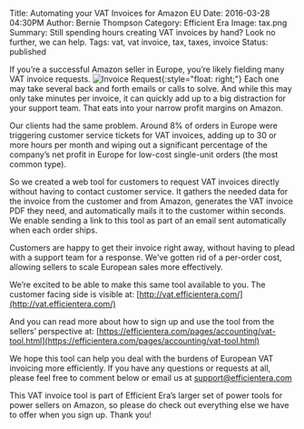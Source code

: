 Title: Automating your VAT Invoices for Amazon EU
Date: 2016-03-28 04:30PM
Author: Bernie Thompson
Category: Efficient Era
Image: tax.png
Summary: Still spending hours creating VAT invoices by hand? Look no further, we can help.
Tags: vat, vat invoice, tax, taxes, invoice
Status: published

If you’re a successful Amazon seller in Europe, you’re likely fielding many VAT invoice requests.
![Invoice Request](/images/blog/2016/03/invoice-request.png){:style="float: right;"}
Each one may take several back and forth emails or calls to solve.  And while this may only take minutes per invoice,  it can quickly add up to a big distraction for your support team. That eats into your narrow profit margins on Amazon.

Our clients had the same problem. Around 8% of orders in Europe were triggering customer service tickets for VAT invoices, adding up to 30 or more hours per month and wiping out a significant percentage of the company’s net profit in Europe for low-cost single-unit orders (the most common type).

So we created a web tool for customers to request VAT invoices directly without having to contact customer service. It gathers the needed data for the invoice from the customer and from Amazon, generates the VAT invoice PDF they need, and automatically mails it to the customer within seconds. We enable sending a link to this tool as part of an email sent automatically when each order ships.

Customers are happy to get their invoice right away, without having to plead with a support team for a response.  We’ve gotten rid of a per-order cost,  allowing sellers to scale European sales more effectively.

We’re excited to be able to make this same tool available to you.  The customer facing side is visible at:
[http://vat.efficientera.com/](http://vat.efficientera.com/)

And you can read more about how to sign up and use the tool from the sellers’ perspective at:
[https://efficientera.com/pages/accounting/vat-tool.html](https://efficientera.com/pages/accounting/vat-tool.html)

We hope this tool can help you deal with the burdens of European VAT invoicing more efficiently.  If you have any questions or requests at all, please feel free to comment below or email us at
[support@efficientera.com](mailto:support@efficientera.com)

This VAT invoice tool is part of Efficient Era’s larger set of power tools for power sellers on Amazon, so please do check out everything else we have to offer when you sign up.  Thank you!